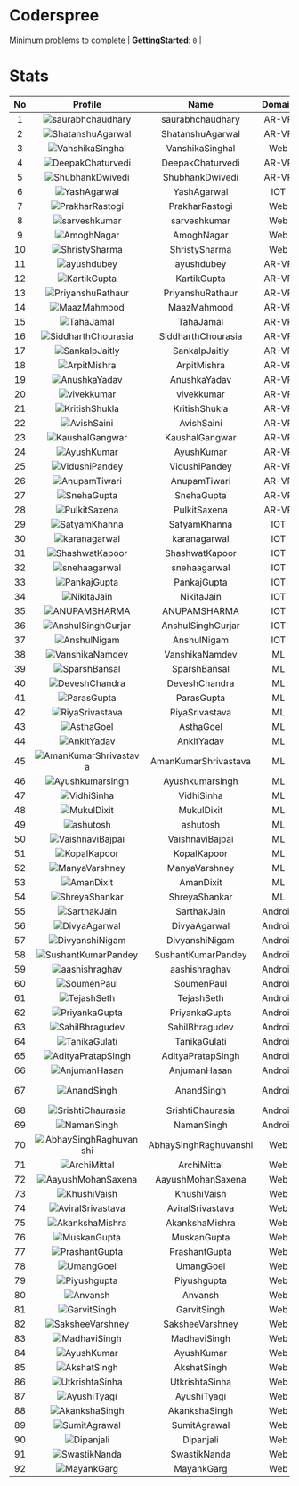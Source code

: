 
Coderspree
==========
  


Minimum problems to complete | **GettingStarted**: `0` |   

# Stats
  

|No|Profile|Name|Domain|Year|Solved|
| :---: | :---: | :---: | :---: | :---: | :---: |
|1|![saurabhchaudhary](https://avatars.githubusercontent.com/u/54533861?v=4&s=100)|saurabhchaudhary|AR-VR|3|7|
|2|![ShatanshuAgarwal](https://avatars.githubusercontent.com/u/63258511?v=4&s=100)|ShatanshuAgarwal|AR-VR|3|5|
|3|![VanshikaSinghal](https://avatars.githubusercontent.com/u/84376218?v=4&s=100)|VanshikaSinghal|Web|3|5|
|4|![DeepakChaturvedi](https://avatars.githubusercontent.com/u/61619479?v=4&s=100)|DeepakChaturvedi|AR-VR|3|2|
|5|![ShubhankDwivedi](https://avatars.githubusercontent.com/u/81324099?v=4&s=100)|ShubhankDwivedi|AR-VR|2ndYear|2|
|6|![YashAgarwal](https://avatars.githubusercontent.com/u/59206738?v=4&s=100)|YashAgarwal|IOT|3|2|
|7|![PrakharRastogi](https://avatars.githubusercontent.com/u/84376218?v=4&s=100)|PrakharRastogi|Web|3|2|
|8|![sarveshkumar](https://avatars.githubusercontent.com/u/84376218?v=4&s=100)|sarveshkumar|Web|3|2|
|9|![AmoghNagar](https://avatars.githubusercontent.com/u/84376218?v=4&s=100)|AmoghNagar|Web|3|2|
|10|![ShristySharma](https://avatars.githubusercontent.com/u/84376218?v=4&s=100)|ShristySharma|Web|3|2|
|11|![ayushdubey](https://avatars.githubusercontent.com/u/33064931?v=4&s=100)|ayushdubey|AR-VR|2|1|
|12|![KartikGupta](https://avatars.githubusercontent.com/u/57028920?v=4&s=100)|KartikGupta|AR-VR|3|1|
|13|![PriyanshuRathaur](https://avatars.githubusercontent.com/u/86730388?v=4&s=100)|PriyanshuRathaur|AR-VR|2|1|
|14|![MaazMahmood](https://avatars.githubusercontent.com/u/83294849?v=4&s=100)|MaazMahmood|AR-VR|2|1|
|15|![TahaJamal](https://avatars.githubusercontent.com/u/60614154?v=4&s=100)|TahaJamal|AR-VR|3|1|
|16|![SiddharthChourasia](https://avatars.githubusercontent.com/u/78783051?v=4&s=100)|SiddharthChourasia|AR-VR|2|1|
|17|![SankalpJaitly](https://avatars.githubusercontent.com/u/63491937?v=4&s=100)|SankalpJaitly|AR-VR|3|1|
|18|![ArpitMishra](https://avatars.githubusercontent.com/u/91672224?v=4&s=100)|ArpitMishra|AR-VR|2nd|1|
|19|![AnushkaYadav](https://avatars.githubusercontent.com/u/63538061?v=4&s=100)|AnushkaYadav|AR-VR|3|1|
|20|![vivekkumar](https://avatars.githubusercontent.com/u/60609162?v=4&s=100)|vivekkumar|AR-VR|3|1|
|21|![KritishShukla](https://avatars.githubusercontent.com/u/84233260?v=4&s=100)|KritishShukla|AR-VR|2|1|
|22|![AvishSaini](https://avatars.githubusercontent.com/u/82599778?v=4&s=100)|AvishSaini|AR-VR|2|1|
|23|![KaushalGangwar](https://avatars.githubusercontent.com/u/78899517?v=4&s=100)|KaushalGangwar|AR-VR|2|1|
|24|![AyushKumar](https://avatars.githubusercontent.com/u/77633249?v=4&s=100)|AyushKumar|AR-VR|2|1|
|25|![VidushiPandey](https://avatars.githubusercontent.com/u/86524341?v=4&s=100)|VidushiPandey|AR-VR|2|1|
|26|![AnupamTiwari](https://avatars.githubusercontent.com/u/81892907?v=4&s=100)|AnupamTiwari|AR-VR|2|1|
|27|![SnehaGupta](https://avatars.githubusercontent.com/u/63196333?v=4&s=100)|SnehaGupta|AR-VR|3|1|
|28|![PulkitSaxena](https://avatars.githubusercontent.com/u/84513589?v=4&s=100)|PulkitSaxena|AR-VR|2|1|
|29|![SatyamKhanna](https://avatars.githubusercontent.com/u/52063544?v=4&s=100)|SatyamKhanna|IOT|3|1|
|30|![karanagarwal](https://avatars.githubusercontent.com/u/86533183?v=4&s=100)|karanagarwal|IOT|2|1|
|31|![ShashwatKapoor](https://avatars.githubusercontent.com/u/74201117?v=4&s=100)|ShashwatKapoor|IOT|3|1|
|32|![snehaagarwal](https://avatars.githubusercontent.com/u/91549661?v=4&s=100)|snehaagarwal|IOT|3|1|
|33|![PankajGupta](https://avatars.githubusercontent.com/u/91672523?v=4&s=100)|PankajGupta|IOT|2|1|
|34|![NikitaJain](https://avatars.githubusercontent.com/u/91686453?v=4&s=100)|NikitaJain|IOT|2|1|
|35|![ANUPAMSHARMA](https://avatars.githubusercontent.com/u/91667813?v=4&s=100)|ANUPAMSHARMA|IOT|2|1|
|36|![AnshulSinghGurjar](https://avatars.githubusercontent.com/u/90499262?v=4&s=100)|AnshulSinghGurjar|IOT|2|1|
|37|![AnshulNigam](https://avatars.githubusercontent.com/u/74321084?v=4&s=100)|AnshulNigam|IOT|2|1|
|38|![VanshikaNamdev](https://avatars.githubusercontent.com/u/64363094?v=4&s=100)|VanshikaNamdev|ML|3|1|
|39|![SparshBansal](https://avatars.githubusercontent.com/u/78899820?v=4&s=100)|SparshBansal|ML|2|1|
|40|![DeveshChandra](https://avatars.githubusercontent.com/u/82612473?v=4&s=100)|DeveshChandra|ML|2|1|
|41|![ParasGupta](https://avatars.githubusercontent.com/u/60445527?v=4&s=100)|ParasGupta|ML|3|1|
|42|![RiyaSrivastava](https://avatars.githubusercontent.com/u/82600662?v=4&s=100)|RiyaSrivastava|ML|2|1|
|43|![AsthaGoel](https://avatars.githubusercontent.com/u/62610706?v=4&s=100)|AsthaGoel|ML|3|1|
|44|![AnkitYadav](https://avatars.githubusercontent.com/u/66520710?v=4&s=100)|AnkitYadav|ML|3|1|
|45|![AmanKumarShrivastava](https://avatars.githubusercontent.com/u/81643753?v=4&s=100)|AmanKumarShrivastava|ML|2|1|
|46|![Ayushkumarsingh](https://avatars.githubusercontent.com/u/78909117?v=4&s=100)|Ayushkumarsingh|ML|2|1|
|47|![VidhiSinha](https://avatars.githubusercontent.com/u/83163944?v=4&s=100)|VidhiSinha|ML|2|1|
|48|![MukulDixit](https://avatars.githubusercontent.com/u/55882740?v=4&s=100)|MukulDixit|ML|3|1|
|49|![ashutosh](https://avatars.githubusercontent.com/u/60190101?v=4&s=100)|ashutosh|ML|3|1|
|50|![VaishnaviBajpai](https://avatars.githubusercontent.com/u/82597311?v=4&s=100)|VaishnaviBajpai|ML|2|1|
|51|![KopalKapoor](https://avatars.githubusercontent.com/u/82762079?v=4&s=100)|KopalKapoor|ML|2|1|
|52|![ManyaVarshney](https://avatars.githubusercontent.com/u/82599650?v=4&s=100)|ManyaVarshney|ML|2|1|
|53|![AmanDixit](https://avatars.githubusercontent.com/u/82611683?v=4&s=100)|AmanDixit|ML|2|1|
|54|![ShreyaShankar](https://avatars.githubusercontent.com/u/65847819?v=4&s=100)|ShreyaShankar|ML|3|1|
|55|![SarthakJain](https://avatars.githubusercontent.com/u/82282277?v=4&s=100)|SarthakJain|Android|2|1|
|56|![DivyaAgarwal](https://avatars.githubusercontent.com/u/90633079?v=4&s=100)|DivyaAgarwal|Android|2|1|
|57|![DivyanshiNigam](https://avatars.githubusercontent.com/u/84011987?v=4&s=100)|DivyanshiNigam|Android|2|1|
|58|![SushantKumarPandey](https://avatars.githubusercontent.com/u/84376218?v=4&s=100)|SushantKumarPandey|Android|2|1|
|59|![aashishraghav](https://avatars.githubusercontent.com/u/84376218?v=4&s=100)|aashishraghav|Android|2|1|
|60|![SoumenPaul](https://avatars.githubusercontent.com/u/84376218?v=4&s=100)|SoumenPaul|Android|2|1|
|61|![TejashSeth](https://avatars.githubusercontent.com/u/84376218?v=4&s=100)|TejashSeth|Android|2|1|
|62|![PriyankaGupta](https://avatars.githubusercontent.com/u/84376218?v=4&s=100)|PriyankaGupta|Android|2|1|
|63|![SahilBhragudev](https://avatars.githubusercontent.com/u/84376218?v=4&s=100)|SahilBhragudev|Android|2|1|
|64|![TanikaGulati](https://avatars.githubusercontent.com/u/84376218?v=4&s=100)|TanikaGulati|Android|2|1|
|65|![AdityaPratapSingh](https://avatars.githubusercontent.com/u/84376218?v=4&s=100)|AdityaPratapSingh|Android|2|1|
|66|![AnjumanHasan](https://avatars.githubusercontent.com/u/84376218?v=4&s=100)|AnjumanHasan|Android|2|1|
|67|![AnandSingh](https://avatars.githubusercontent.com/u/84376218?v=4&s=100)|AnandSingh|Android|Invalid Foldername|1|
|68|![SrishtiChaurasia](https://avatars.githubusercontent.com/u/84376218?v=4&s=100)|SrishtiChaurasia|Android|2|1|
|69|![NamanSingh](https://avatars.githubusercontent.com/u/84376218?v=4&s=100)|NamanSingh|Android|2|1|
|70|![AbhaySinghRaghuvanshi](https://avatars.githubusercontent.com/u/84376218?v=4&s=100)|AbhaySinghRaghuvanshi|Web|2|1|
|71|![ArchiMittal](https://avatars.githubusercontent.com/u/84376218?v=4&s=100)|ArchiMittal|Web|2|1|
|72|![AayushMohanSaxena](https://avatars.githubusercontent.com/u/84376218?v=4&s=100)|AayushMohanSaxena|Web|2|1|
|73|![KhushiVaish](https://avatars.githubusercontent.com/u/84376218?v=4&s=100)|KhushiVaish|Web|2|1|
|74|![AviralSrivastava](https://avatars.githubusercontent.com/u/84376218?v=4&s=100)|AviralSrivastava|Web|2|1|
|75|![AkankshaMishra](https://avatars.githubusercontent.com/u/84376218?v=4&s=100)|AkankshaMishra|Web|2|1|
|76|![MuskanGupta](https://avatars.githubusercontent.com/u/84376218?v=4&s=100)|MuskanGupta|Web|3|1|
|77|![PrashantGupta](https://avatars.githubusercontent.com/u/84376218?v=4&s=100)|PrashantGupta|Web|3|1|
|78|![UmangGoel](https://avatars.githubusercontent.com/u/84376218?v=4&s=100)|UmangGoel|Web|3|1|
|79|![Piyushgupta](https://avatars.githubusercontent.com/u/84376218?v=4&s=100)|Piyushgupta|Web|2|1|
|80|![Anvansh](https://avatars.githubusercontent.com/u/84376218?v=4&s=100)|Anvansh|Web|2|1|
|81|![GarvitSingh](https://avatars.githubusercontent.com/u/84376218?v=4&s=100)|GarvitSingh|Web|2|1|
|82|![SaksheeVarshney](https://avatars.githubusercontent.com/u/84376218?v=4&s=100)|SaksheeVarshney|Web|3|1|
|83|![MadhaviSingh](https://avatars.githubusercontent.com/u/84376218?v=4&s=100)|MadhaviSingh|Web|2|1|
|84|![AyushKumar](https://avatars.githubusercontent.com/u/84376218?v=4&s=100)|AyushKumar|Web|2|1|
|85|![AkshatSingh](https://avatars.githubusercontent.com/u/84376218?v=4&s=100)|AkshatSingh|Web|2|1|
|86|![UtkrishtaSinha](https://avatars.githubusercontent.com/u/84376218?v=4&s=100)|UtkrishtaSinha|Web|2|1|
|87|![AyushiTyagi](https://avatars.githubusercontent.com/u/84376218?v=4&s=100)|AyushiTyagi|Web|3|1|
|88|![AkankshaSingh](https://avatars.githubusercontent.com/u/84376218?v=4&s=100)|AkankshaSingh|Web|2|1|
|89|![SumitAgrawal](https://avatars.githubusercontent.com/u/84376218?v=4&s=100)|SumitAgrawal|Web|2|1|
|90|![Dipanjali](https://avatars.githubusercontent.com/u/84376218?v=4&s=100)|Dipanjali|Web|2|1|
|91|![SwastikNanda](https://avatars.githubusercontent.com/u/84376218?v=4&s=100)|SwastikNanda|Web|2|1|
|92|![MayankGarg](https://avatars.githubusercontent.com/u/84376218?v=4&s=100)|MayankGarg|Web|2|1|
